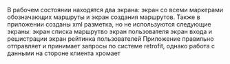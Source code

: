 В рабочем состоянии находятся два экрана: экран со всеми маркерами обозначающих маршруты и экран создания маршрутов. 
Также в приложении созданы xml разметка, но не используются следующие экраны:
  экран списка маршрутво
  экран пользователя
  экран входа и решистрации
  экран рейтинка пользователей
Приложение правильно отправляет и принимает запросы по системе retrofit, однако работа с данными на стороне клиента хромает

